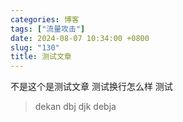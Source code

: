 ```yaml
---
categories: 博客
tags: ["流量攻击"]
date: 2024-08-07 10:34:00 +0800
slug: "130"
title: 测试文章
---
```

不是这个是测试文章
测试换行怎么样
测试
> dekan
> dbj djk 
> debja 
